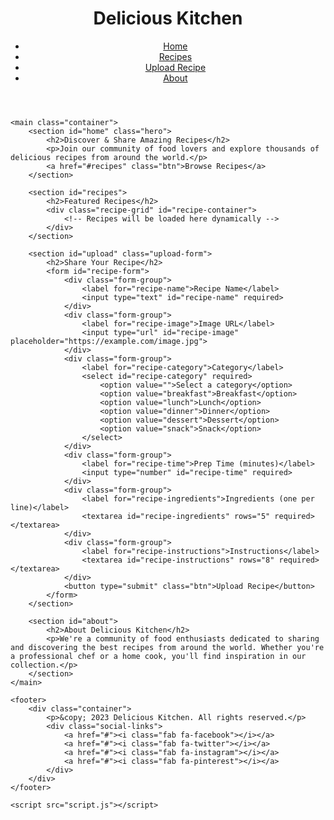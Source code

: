 <!DOCTYPE html>
<html lang="en">
<head>
    <meta charset="UTF-8">
    <meta name="viewport" content="width=device-width, initial-scale=1.0">
    <title>Delicious Kitchen</title>
    <link rel="stylesheet" href="styles.css">
    <link rel="stylesheet" href="https://cdnjs.cloudflare.com/ajax/libs/font-awesome/6.0.0-beta3/css/all.min.css">
</head>
<body>
    <header>
        <div class="container">
            <h1><i class="fas fa-utensils"></i> Delicious Kitchen</h1>
            <nav>
                <ul>
                    <li><a href="#home">Home</a></li>
                    <li><a href="#recipes">Recipes</a></li>
                    <li><a href="#upload">Upload Recipe</a></li>
                    <li><a href="#about">About</a></li>
                </ul>
            </nav>
        </div>
    </header>

    <main class="container">
        <section id="home" class="hero">
            <h2>Discover & Share Amazing Recipes</h2>
            <p>Join our community of food lovers and explore thousands of delicious recipes from around the world.</p>
            <a href="#recipes" class="btn">Browse Recipes</a>
        </section>

        <section id="recipes">
            <h2>Featured Recipes</h2>
            <div class="recipe-grid" id="recipe-container">
                <!-- Recipes will be loaded here dynamically -->
            </div>
        </section>

        <section id="upload" class="upload-form">
            <h2>Share Your Recipe</h2>
            <form id="recipe-form">
                <div class="form-group">
                    <label for="recipe-name">Recipe Name</label>
                    <input type="text" id="recipe-name" required>
                </div>
                <div class="form-group">
                    <label for="recipe-image">Image URL</label>
                    <input type="url" id="recipe-image" placeholder="https://example.com/image.jpg">
                </div>
                <div class="form-group">
                    <label for="recipe-category">Category</label>
                    <select id="recipe-category" required>
                        <option value="">Select a category</option>
                        <option value="breakfast">Breakfast</option>
                        <option value="lunch">Lunch</option>
                        <option value="dinner">Dinner</option>
                        <option value="dessert">Dessert</option>
                        <option value="snack">Snack</option>
                    </select>
                </div>
                <div class="form-group">
                    <label for="recipe-time">Prep Time (minutes)</label>
                    <input type="number" id="recipe-time" required>
                </div>
                <div class="form-group">
                    <label for="recipe-ingredients">Ingredients (one per line)</label>
                    <textarea id="recipe-ingredients" rows="5" required></textarea>
                </div>
                <div class="form-group">
                    <label for="recipe-instructions">Instructions</label>
                    <textarea id="recipe-instructions" rows="8" required></textarea>
                </div>
                <button type="submit" class="btn">Upload Recipe</button>
            </form>
        </section>

        <section id="about">
            <h2>About Delicious Kitchen</h2>
            <p>We're a community of food enthusiasts dedicated to sharing and discovering the best recipes from around the world. Whether you're a professional chef or a home cook, you'll find inspiration in our collection.</p>
        </section>
    </main>

    <footer>
        <div class="container">
            <p>&copy; 2023 Delicious Kitchen. All rights reserved.</p>
            <div class="social-links">
                <a href="#"><i class="fab fa-facebook"></i></a>
                <a href="#"><i class="fab fa-twitter"></i></a>
                <a href="#"><i class="fab fa-instagram"></i></a>
                <a href="#"><i class="fab fa-pinterest"></i></a>
            </div>
        </div>
    </footer>

    <script src="script.js"></script>
</body>
</html>
